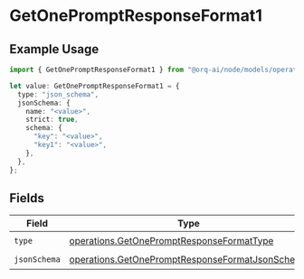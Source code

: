 # GetOnePromptResponseFormat1

## Example Usage

```typescript
import { GetOnePromptResponseFormat1 } from "@orq-ai/node/models/operations";

let value: GetOnePromptResponseFormat1 = {
  type: "json_schema",
  jsonSchema: {
    name: "<value>",
    strict: true,
    schema: {
      "key": "<value>",
      "key1": "<value>",
    },
  },
};
```

## Fields

| Field                                                                                                              | Type                                                                                                               | Required                                                                                                           | Description                                                                                                        |
| ------------------------------------------------------------------------------------------------------------------ | ------------------------------------------------------------------------------------------------------------------ | ------------------------------------------------------------------------------------------------------------------ | ------------------------------------------------------------------------------------------------------------------ |
| `type`                                                                                                             | [operations.GetOnePromptResponseFormatType](../../models/operations/getonepromptresponseformattype.md)             | :heavy_check_mark:                                                                                                 | N/A                                                                                                                |
| `jsonSchema`                                                                                                       | [operations.GetOnePromptResponseFormatJsonSchema](../../models/operations/getonepromptresponseformatjsonschema.md) | :heavy_check_mark:                                                                                                 | N/A                                                                                                                |